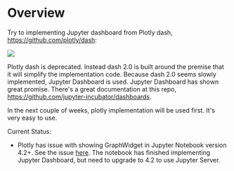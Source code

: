 
# Overview

Try to implementing Jupyter dashboard from Plotly dash, https://github.com/plotly/dash:

![](https://camo.githubusercontent.com/a38f9ed71170e3112dd3e4af1d11d4b081fe2e25/687474703a2f2f692e696d6775722e636f6d2f643379346e776d2e676966)

Plotly dash is deprecated. Instead dash 2.0 is built around the premise that it will simplify the implementation code. Because dash 2.0 seems slowly implemented, Jupyter Dashboard is used. Jupyter Dashboard has shown great promise. There's a great documentation at this repo, https://github.com/jupyter-incubator/dashboards.

In the next couple of weeks, plotly implementation will be used first. It's very easy to use.

Current Status:

* Plotly has issue with showing GraphWidget in Jupyter Notebook version 4.2+. See the issue [here](https://github.com/plotly/plotly.py/issues/490). The notebook has finished implementing Jupyter Dashboard, but need to upgrade to 4.2 to use Jupyter Server.
